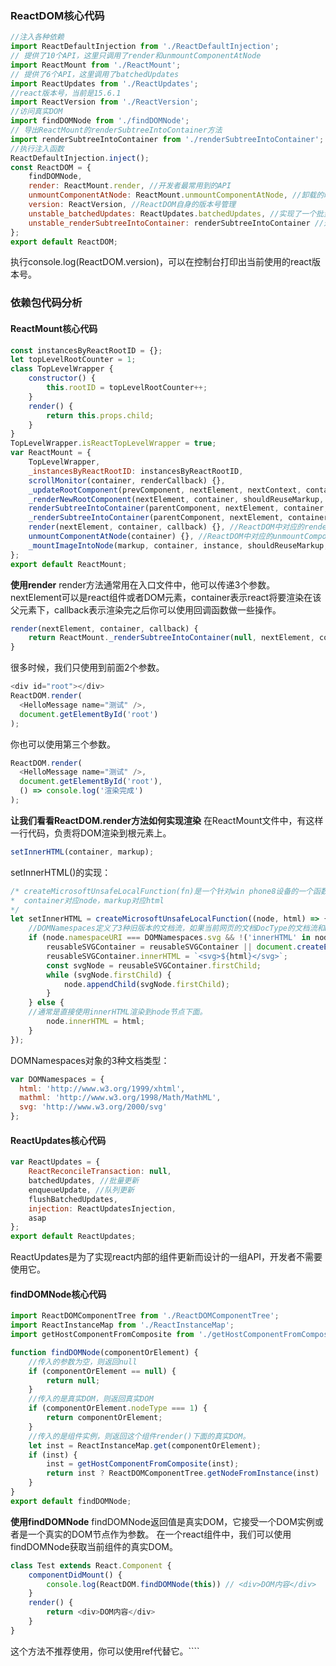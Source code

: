 ### ReactDOM核心代码
```javascript
//注入各种依赖
import ReactDefaultInjection from './ReactDefaultInjection';
// 提供了10个API，这里只调用了render和unmountComponentAtNode
import ReactMount from './ReactMount';
// 提供了6个API，这里调用了batchedUpdates
import ReactUpdates from './ReactUpdates';
//react版本号，当前是15.6.1
import ReactVersion from './ReactVersion';
//访问真实DOM
import findDOMNode from './findDOMNode';
// 导出ReactMount的renderSubtreeIntoContainer方法
import renderSubtreeIntoContainer from './renderSubtreeIntoContainer';
//执行注入函数
ReactDefaultInjection.inject();
const ReactDOM = {
    findDOMNode,
    render: ReactMount.render, //开发者最常用到的API
    unmountComponentAtNode: ReactMount.unmountComponentAtNode, //卸载的时候调用，通常我们用不到它
    version: ReactVersion, //ReactDOM自身的版本号管理
    unstable_batchedUpdates: ReactUpdates.batchedUpdates, //实现了一个批量更新组件策略的方法
    unstable_renderSubtreeIntoContainer: renderSubtreeIntoContainer //这里可以改成 ReactMount.renderSubtreeIntoContainer
};
export default ReactDOM;
```
执行console.log(ReactDOM.version)，可以在控制台打印出当前使用的react版本号。

### 依赖包代码分析

#### ReactMount核心代码
```javascript
const instancesByReactRootID = {};
let topLevelRootCounter = 1;
class TopLevelWrapper {
    constructor() {
        this.rootID = topLevelRootCounter++;
    }
    render() {
        return this.props.child;
    }
}
TopLevelWrapper.isReactTopLevelWrapper = true;
var ReactMount = {
    TopLevelWrapper, 
    _instancesByReactRootID: instancesByReactRootID,
    scrollMonitor(container, renderCallback) {},
    _updateRootComponent(prevComponent, nextElement, nextContext, container, callback) {},
    _renderNewRootComponent(nextElement, container, shouldReuseMarkup, context) {},
    renderSubtreeIntoContainer(parentComponent, nextElement, container, callback) {},
    _renderSubtreeIntoContainer(parentComponent, nextElement, container, callback) {},
    render(nextElement, container, callback) {}, //ReactDOM中对应的render方法，渲染组件
    unmountComponentAtNode(container) {}, //ReactDOM中对应的unmountComponentAtNode方法，卸载组件
    _mountImageIntoNode(markup, container, instance, shouldReuseMarkup, transaction) {}
};
export default ReactMount;
```

**使用render**
render方法通常用在入口文件中，他可以传递3个参数。nextElement可以是react组件或者DOM元素，container表示react将要渲染在该父元素下，callback表示渲染完之后你可以使用回调函数做一些操作。
```JavaScript
render(nextElement, container, callback) {
    return ReactMount._renderSubtreeIntoContainer(null, nextElement, container, callback);
}
```
很多时候，我们只使用到前面2个参数。
```javascript
<div id="root"></div>
ReactDOM.render(
  <HelloMessage name="测试" />,
  document.getElementById('root')
);
```
你也可以使用第三个参数。
```javascript
ReactDOM.render(
  <HelloMessage name="测试" />,
  document.getElementById('root'),
  () => console.log('渲染完成')
);
```

**让我们看看ReactDOM.render方法如何实现渲染**
在ReactMount文件中，有这样一行代码，负责将DOM渲染到根元素上。
```javascript
setInnerHTML(container, markup);
```
setInnerHTML()的实现：
```javascript
/* createMicrosoftUnsafeLocalFunction(fn)是一个针对win phone8设备的一个函数，如果非win phone8，则直接返回fn。
*  container对应node，markup对应html
*/
let setInnerHTML = createMicrosoftUnsafeLocalFunction((node, html) => {
	//DOMNamespaces定义了3种旧版本的文档流，如果当前网页的文档DocType的文档流和DOMNamespaces.svg的相等，同时innerHTML是node对象下的属性，就是有svg渲染。目的是兼容旧版本的文档。
    if (node.namespaceURI === DOMNamespaces.svg && !('innerHTML' in node)) {
        reusableSVGContainer = reusableSVGContainer || document.createElement('div');
        reusableSVGContainer.innerHTML = `<svg>${html}</svg>`;
        const svgNode = reusableSVGContainer.firstChild;
        while (svgNode.firstChild) {
            node.appendChild(svgNode.firstChild);
        }
    } else {
    //通常是直接使用innerHTML渲染到node节点下面。
        node.innerHTML = html;
    }
});
```
DOMNamespaces对象的3种文档类型：
```javascript
var DOMNamespaces = {
  html: 'http://www.w3.org/1999/xhtml',
  mathml: 'http://www.w3.org/1998/Math/MathML',
  svg: 'http://www.w3.org/2000/svg'
};
```

#### ReactUpdates核心代码
```javascript
var ReactUpdates = {
    ReactReconcileTransaction: null,
    batchedUpdates, //批量更新
    enqueueUpdate, //队列更新
    flushBatchedUpdates,
    injection: ReactUpdatesInjection,
    asap
};
export default ReactUpdates;
```
ReactUpdates是为了实现react内部的组件更新而设计的一组API，开发者不需要使用它。

#### findDOMNode核心代码
```javascript
import ReactDOMComponentTree from './ReactDOMComponentTree';
import ReactInstanceMap from './ReactInstanceMap';
import getHostComponentFromComposite from './getHostComponentFromComposite';

function findDOMNode(componentOrElement) {
	//传入的参数为空，则返回null
    if (componentOrElement == null) {
        return null;
    }
    //传入的是真实DOM，则返回真实DOM
    if (componentOrElement.nodeType === 1) {
        return componentOrElement;
    }
    //传入的是组件实例，则返回这个组件render()下面的真实DOM。
    let inst = ReactInstanceMap.get(componentOrElement);
    if (inst) {
        inst = getHostComponentFromComposite(inst);
        return inst ? ReactDOMComponentTree.getNodeFromInstance(inst) : null;
    }
}
export default findDOMNode;
```
**使用findDOMNode**
findDOMNode返回值是真实DOM，它接受一个DOM实例或者是一个真实的DOM节点作为参数。
在一个react组件中，我们可以使用findDOMNode获取当前组件的真实DOM。
```javascript
class Test extends React.Component {
	componentDidMount() {
    	console.log(ReactDOM.findDOMNode(this)) // <div>DOM内容</div>
    }
	render() {
    	return <div>DOM内容</div>
    }
}
```
这个方法不推荐使用，你可以使用ref代替它。````